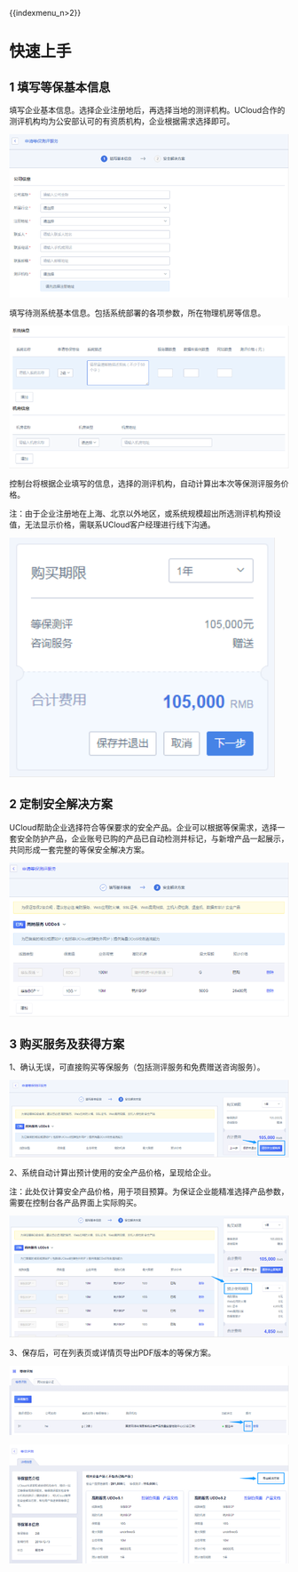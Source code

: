 {{indexmenu_n>2}}

# 快速上手

## 1 填写等保基本信息

填写企业基本信息。选择企业注册地后，再选择当地的测评机构。UCloud合作的测评机构均为公安部认可的有资质机构，企业根据需求选择即可。

![](/images/填写基本信息.png)

填写待测系统基本信息。包括系统部署的各项参数，所在物理机房等信息。

![](/images/系统基本信息.png)

控制台将根据企业填写的信息，选择的测评机构，自动计算出本次等保测评服务价格。

<wrap
em>注：由于企业注册地在上海、北京以外地区，或系统规模超出所选测评机构预设值，无法显示价格，需联系UCloud客户经理进行线下沟通。</wrap>

![](/images/价格.png)

## 2 定制安全解决方案

UCloud帮助企业选择符合等保要求的安全产品。企业可以根据等保需求，选择一套安全防护产品，企业账号已购的产品已自动检测并标记，与新增产品一起展示，共同形成一套完整的等保安全解决方案。

![](/images/安全解决方案.png)

## 3 购买服务及获得方案

1、确认无误，可直接购买等保服务（包括测评服务和免费赠送咨询服务）。

![](/images/保存并立即购买.png)

2、系统自动计算出预计使用的安全产品价格，呈现给企业。

<wrap
em>注：此处仅计算安全产品价格，用于项目预算。</wrap>为保证企业能精准选择产品参数，需要在控制台各产品界面上实际购买。

![](/images/产品价格.png)

3、保存后，可在列表页或详情页导出PDF版本的等保方案。

![](/images/导出.png)

![](/images/导出2.png)
